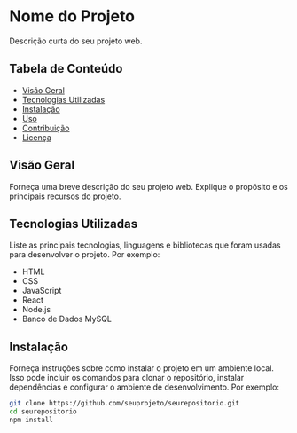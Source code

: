 # Nome do Projeto

Descrição curta do seu projeto web.

## Tabela de Conteúdo

- [Visão Geral](#visão-geral)
- [Tecnologias Utilizadas](#tecnologias-utilizadas)
- [Instalação](#instalação)
- [Uso](#uso)
- [Contribuição](#contribuição)
- [Licença](#licença)

## Visão Geral

Forneça uma breve descrição do seu projeto web. Explique o propósito e os principais recursos do projeto. 

## Tecnologias Utilizadas

Liste as principais tecnologias, linguagens e bibliotecas que foram usadas para desenvolver o projeto. Por exemplo:

- HTML
- CSS
- JavaScript
- React
- Node.js
- Banco de Dados MySQL

## Instalação

Forneça instruções sobre como instalar o projeto em um ambiente local. Isso pode incluir os comandos para clonar o repositório, instalar dependências e configurar o ambiente de desenvolvimento. Por exemplo:

```bash
git clone https://github.com/seuprojeto/seurepositorio.git
cd seurepositorio
npm install
